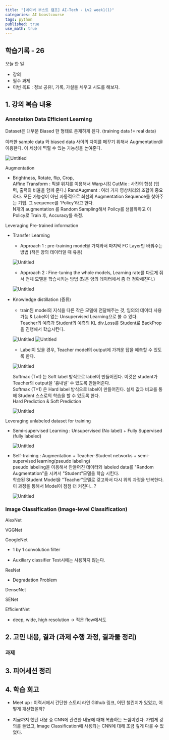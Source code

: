 ```yaml
---
title: "[네이버 부스트 캠프] AI-Tech - Lv2 week1(1)"
categories: AI boostcourse
tags: python
published: true
use_math: true
---
```


## 학습기록 - 26

오늘 한 일

- 강의
- 필수 과제
- 이번 목표 : 정보 공유!, 기록, 가설을 세우고 시도를 해보자.
 
## 1. 강의 복습 내용

### Annotation Data Efficient Learning

Dataset은 대부분 Biased 한 형태로 존재하게 된다. (training data != real data)

이러한 sample data 와 biased data 사이의 차이를 메꾸기 위해서 Augmentation을 이용한다. 이 세상에 찍힐 수 있는 가능성을 높여준다.

![Untitled](/assets/images/AI-Images2/lv2_week1/img1.png)

Augmentation

- Brightness, Rotate, flip, Crop,  
  Affine Transform : 픽셀 위치를 이용해서 Warp시킴
  CutMix : 사진의 합성 (입력, 출력의 비율을 함께 준다.)
  RandAugment : 여러 가지 영상처리의 조합이 중요하다. 모든 가능성이 아닌 자동적으로 최선의 Augmentation Sequence를 찾아주는 기법. 그 sequence를  'Policy'라고 한다.  
  N개의 augmentation 를 Random Sampling해서 Poilcy를 샘플화하고 이 Policy로 Train 후, Accuracy를 측정.

Leveraging Pre-trained information

- Transfer Learning  

  - Approach 1 : pre-training model을 가져와서 마지막 FC Layer만 바꿔주는 방법 (적은 양의 데이터일 때 유용)

  ![Untitled](/assets/images/AI-Images2/lv2_week1/img2.png)

  - Approach 2 : Fine-tuning the whole models, Learning rate를 다르게 줘서 전체 모델을 학습시키는 방법 (많은 양의 데이터에서 좀 더 정확해진다.)

  ![Untitled](/assets/images/AI-Images2/lv2_week1/img3.png)

- Knowledge distillation (증류)

  - train된 model의 지식을 다른 작은 모델에 전달해주는 것, 임의의 데이터 사용 가능 & Label이 없는 Unsupervised Learning으로 볼 수 있다.  
  Teacher의 예측과 Student의 예측의 KL div.Loss를 Student로 BackProp을 진행해서 학습시킨다.

  ![Untitled](/assets/images/AI-Images2/lv2_week1/img5.png)
  ![Untitled](/assets/images/AI-Images2/lv2_week1/img4.png)

  - Label이 있을 경우, Teacher model의 output에 가까운 답을 예측할 수 있도록 한다.

  ![Untitled](/assets/images/AI-Images2/lv2_week1/img6.png)

  Softmax (T=t) 는 Soft label 방식으로 label이 만들어진다. 이것은 student가 Teacher의 output을 '흉내낼' 수 있도록 만들어준다.  
  Softmax (T=1) 은 Hard label 방식으로 label이 만들어진다. 실제 값과 비교를 통해 Student 스스로의 학습을 할 수 있도록 한다.  
  Hard Prediction & Soft Prediction  

  ![Untitled](/assets/images/AI-Images2/lv2_week1/img7.png)

Leveraging unlabeled dataset for training

- Semi-supervised Learning : Unsupervised (No label) + Fully Supervised (fully labeled)

  ![Untitled](/assets/images/AI-Images2/lv2_week1/img8.png)

- Self-training : Augmentation + Teacher-Student networks + semi-supervised learning(pseudo labeling)  
pseudo labeling을 이용해서 만들어진 데이터와 labeled data를 "Random Augmentation"을 시켜서 "Student"모델을 학습 시킨다.  
학습된 Student Model을 "Teacher"모델로 갖고와서 다시 위의 과정을 반복한다. 이 과정을 통해서 Model이 점점 더 커진다.. ?

  ![Untitled](/assets/images/AI-Images2/lv2_week1/img9.png)

### Image Classification (Image-level Classification)

AlexNet

VGGNet

GoogleNet

- 1 by 1 convolution filter

- Auxiliary classifier
  Test시에는 사용하지 않는다. 

ResNet

- Degradation Problem

DenseNet

SENet

EfficientNet

- deep, wide, high resolution -> 적은 flow에서도 


## 2. 고민 내용, 결과 (과제 수행 과정, 결과물 정리)

### 과제

## 3. 피어세션 정리

## 4. 학습 회고

- Meet up : 
  이력서에서 간단한 스토리 라인
  Github 링크, 어떤 챌린지가 있었고, 어떻게 개선했을까?

- 지금까지 했던 내용 중 CNN에 관련한 내용에 대해 복습하는 느낌이었다. 가볍게 강의를 들었고, Image Classification에 사용되는 CNN에 대해 조금 깊게 다룰 수 있었다.